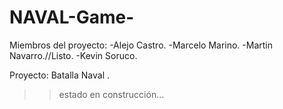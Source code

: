 # NAVAL-Game-
Miembros del proyecto:
-Alejo Castro.
-Marcelo Marino.
-Martin Navarro.//Listo.
-Kevin Soruco.

Proyecto: Batalla Naval .
>>estado en construcción...
